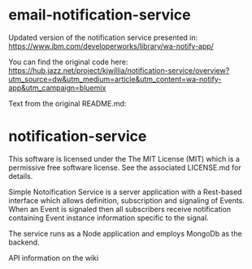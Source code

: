# email-notification-service
Updated version of the notification service presented in: https://www.ibm.com/developerworks/library/wa-notify-app/

You can find the original code here: https://hub.jazz.net/project/kjwillia/notification-service/overview?utm_source=dw&utm_medium=article&utm_content=wa-notify-app&utm_campaign=bluemix

Text from the original README.md:

notification-service
====================
This software is licensed under the The MIT License (MIT) which is a permissive free software license.  See the associated LICENSE.md for details.

Simple Notoification Service is a server application with a Rest-based interface which allows definition, subscription 
and signaling of Events. When an Event is signaled then all subscribers receive notification containing Event instance 
information specific to the signal.

The service runs as a Node application and employs MongoDb as the backend.

API information on the wiki

